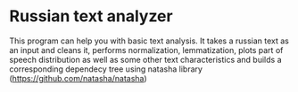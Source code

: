# Russian text analyzer
This program can help you with basic text analysis. It takes a russian text as an input and cleans it, performs normalization, lemmatization, plots part of speech distribution as well as some other text characteristics and builds a corresponding dependecy tree using natasha library (https://github.com/natasha/natasha)
